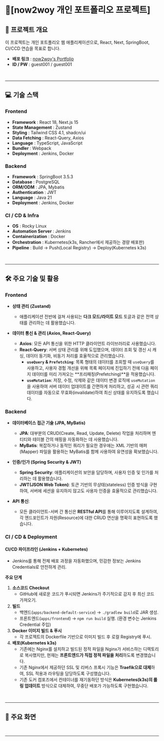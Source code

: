 # 📝[now2woy 개인 포트폴리오 프로젝트]

## 🚀 프로젝트 개요
이 프로젝트는 개인 포트폴리오 웹 애플리케이션으로, React, Next, SpringBoot, CI/CCD 연습을 목표로 합니다.

- **배포 링크** : <a href="https://now2woy.duckdns.org" target="_blank">now2woy's Portfolio</a>
- **ID / PW** : guest001 / guest001

<br />

---




## 💻 기술 스택

### **Frontend**
- **Framework** : React 18, Next.js 15
- **State Management** : Zustand
- **Styling** : Tailwind CSS 4.1, shadcn/ui
- **Data Fetching** : React-Query, Axios
- **Language** : TypeScript, JavaScript
- **Bundler** : Webpack
- **Deployment** : Jenkins, Docker

### **Backend**
- **Framework** : SpringBoot 3.5.3
- **Database** : PostgreSQL
- **ORM/ODM** : JPA, Mybatis
- **Authentication** : JWT
- **Language** : Java 21
- **Deployment** : Jenkins, Docker

### **CI / CD & Infra**
- **OS** : Rocky Linux  
- **Automation Server** : Jenkins  
- **Containerization** : Docker  
- **Orchestration** : Kubernetes(k3s, Rancher에서 제공하는 경량 배포판)  
- **Pipeline** : Build → Push(Local Registry) → Deploy(Kubernetes k3s)  

<br />

---




## 🛠️ 주요 기술 및 활용

### **Frontend**
-   **상태 관리 (Zustand)**
    -   애플리케이션 전반에 걸쳐 사용되는 **다크 모드/라이트 모드** 토글과 같은 전역 상태를 관리하는 데 활용했습니다.

-   **데이터 통신 & 관리 (Axios, React-Query)**
    -   **Axios**: 모든 API 통신을 위한 HTTP 클라이언트 라이브러리로 사용했습니다.
    -   **React-Query**: 서버 상태 관리를 위해 도입했으며, 데이터 조회 및 갱신 시 캐싱, 데이터 동기화, 비동기 처리를 효율적으로 관리했습니다.
        -   **`useQuery` & `Prefetching`**: 목록 형태의 데이터를 조회할 때 `useQuery`를 사용하고, 사용자 경험 개선을 위해 목록 페이지에 진입하기 전에 다음 페이지 데이터를 미리 가져오는 **프리패칭(Prefetching)**을 적용했습니다.
        -   **`useMutation`**: 저장, 수정, 삭제와 같은 데이터 변경 로직에 `useMutation`을 사용하여 서버 데이터 업데이트를 간편하게 처리하고, 성공 시 관련 쿼리 데이터를 자동으로 무효화(invalidate)하여 최신 상태를 유지하도록 했습니다.

### **Backend**
-   **데이터베이스 접근 기술 (JPA, MyBatis)**
    -   **JPA**: 대부분의 CRUD(Create, Read, Update, Delete) 작업을 처리하며 엔티티와 테이블 간의 매핑을 자동화하는 데 사용했습니다.
    -   **MyBatis**: 복잡하거나 동적인 쿼리가 필요한 경우에는 XML 기반의 매퍼(Mapper) 파일을 활용하는 MyBatis를 함께 사용하여 유연성을 확보했습니다.

-   **인증/인가 (Spring Security & JWT)**
    -   **Spring Security**: 애플리케이션의 보안을 담당하며, 사용자 인증 및 인가를 처리하는 데 활용했습니다.
    -   **JWT(JSON Web Token)**: 토큰 기반의 무상태(stateless) 인증 방식을 구현하여, 서버에 세션을 유지하지 않고도 사용자 인증을 효율적으로 관리했습니다.

-   **API 통신**:
    -   모든 클라이언트-서버 간 통신은 **RESTful API**를 통해 이루어지도록 설계하여, 각 엔드포인트가 자원(Resource)에 대한 CRUD 연산을 명확히 표현하도록 했습니다.


### **CI / CD & Deployment**

#### CI/CD 파이프라인 (Jenkins + Kubernetes)
- Jenkins를 통해 전체 배포 과정을 자동화했으며, 민감한 정보는 Jenkins Credentials로 안전하게 관리.  

**주요 단계**
1. **소스코드 Checkout**  
   - GitHub에 새로운 코드가 푸시되면 Jenkins가 주기적으로 감지 후 최신 코드 가져오기.  
2. **빌드**  
   - 백엔드(`apps/backend-default-service`) → `./gradlew build`로 JAR 생성.  
   - 프론트엔드(`apps/frontend`) → `npm run build` 실행. (환경 변수는 Jenkins Credential 주입)  
3. **Docker 이미지 빌드 & 푸시**  
   - 각 프로젝트의 Dockerfile 기반으로 이미지 빌드 후 로컬 Registry에 푸시.  
4. **배포(Kubernetes k3s)**  
   - 기존에는 Nginx를 설치하고 빌드된 정적 파일을 Nginx가 서비스하는 디렉토리로 복사했지만, 현재는 **프론트엔드가 직접 정적 파일을 처리**하도록 변경했습니다.  
   - 기존 Nginx에서 제공하던 SSL 및 리버스 프록시 기능은 **Traefik으로 대체**하여, SSL 적용과 라우팅을 담당하도록 구성했습니다.  
   - 기존 도커 컴포즈에서 컨테이너를 재기동하던 방식은 **Kubernetes(k3s)의 롤링 업데이트** 방식으로 대체하여, 무중단 배포가 가능하도록 구현했습니다.



<br />

---




## 📸 주요 화면

<br />

---




